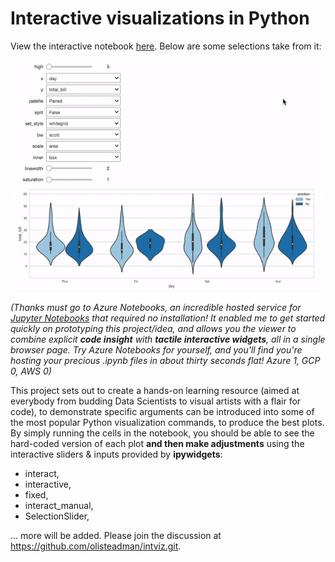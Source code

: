 # Interactive visualizations in Python

View the interactive notebook [here](https://notebooks.azure.com/olisteadman/projects/2018-data-access). Below are some selections take from it:

![title](https://github.com/olisteadman/intviz/blob/adding-a-GIF/ezgif.com-crop%20(1).gif)

*(Thanks must go to Azure Notebooks, an incredible hosted service for [Jupyter Notebooks](#jupyter) that required no installation! It enabled me to get started quickly on prototyping this project/idea, and allows you the viewer to combine explicit **code insight** with **tactile interactive widgets**, all in a single browser page. Try Azure Notebooks for yourself, and you'll find you're hosting your precious .ipynb files in about thirty seconds flat! Azure 1, GCP 0, AWS 0)*

This project sets out to create a hands-on learning resource (aimed at everybody from budding Data Scientists to visual artists with a flair for code), to demonstrate specific arguments can be introduced into some of the most popular Python visualization commands, to produce the best plots. By simply running the cells in the notebook, you should be able to see the hard-coded version of each plot **and then make adjustments** using the interactive sliders & inputs provided by **ipywidgets**: 
- interact,
- interactive, 
- fixed, 
- interact_manual, 
- SelectionSlider,

... more will be added. Please join the discussion at https://github.com/olisteadman/intviz.git.
